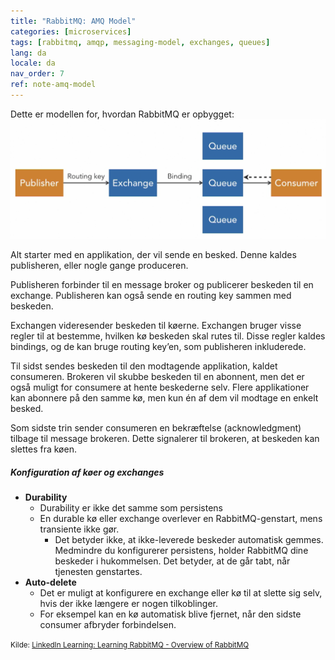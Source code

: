 ```yaml
---
title: "RabbitMQ: AMQ Model"
categories: [microservices]
tags: [rabbitmq, amqp, messaging-model, exchanges, queues]
lang: da
locale: da
nav_order: 7
ref: note-amq-model
---
```

Dette er modellen for, hvordan RabbitMQ er opbygget:  
![Advanced Messaging Queuing Protocol](../../../assets/images/notes/rabbitmq/amq-model/amqp.png)

Alt starter med en applikation, der vil sende en besked. Denne kaldes publisheren, eller nogle gange produceren.  

Publisheren forbinder til en message broker og publicerer beskeden til en exchange. Publisheren kan også sende en routing key sammen med beskeden.  

Exchangen videresender beskeden til køerne. Exchangen bruger visse regler til at bestemme, hvilken kø beskeden skal rutes til. Disse regler kaldes bindings, og de kan bruge routing key’en, som publisheren inkluderede.  

Til sidst sendes beskeden til den modtagende applikation, kaldet consumeren. Brokeren vil skubbe beskeden til en abonnent, men det er også muligt for consumere at hente beskederne selv. Flere applikationer kan abonnere på den samme kø, men kun én af dem vil modtage en enkelt besked.  

Som sidste trin sender consumeren en bekræftelse (acknowledgment) tilbage til message brokeren. Dette signalerer til brokeren, at beskeden kan slettes fra køen.  

##### Konfiguration af køer og exchanges
- **Durability**
    - Durability er ikke det samme som persistens  
    - En durable kø eller exchange overlever en RabbitMQ-genstart, mens transiente ikke gør.  
        - Det betyder ikke, at ikke-leverede beskeder automatisk gemmes. Medmindre du konfigurerer persistens, holder RabbitMQ dine beskeder i hukommelsen. Det betyder, at de går tabt, når tjenesten genstartes.  
- **Auto-delete**
    - Det er muligt at konfigurere en exchange eller kø til at slette sig selv, hvis der ikke længere er nogen tilkoblinger.  
    - For eksempel kan en kø automatisk blive fjernet, når den sidste consumer afbryder forbindelsen.  

<small>Kilde: [LinkedIn Learning: Learning RabbitMQ - Overview of RabbitMQ](https://www.linkedin.com/learning/learning-rabbitmq/overview-of-rabbitmq?resume=false&u=57075649)</small>